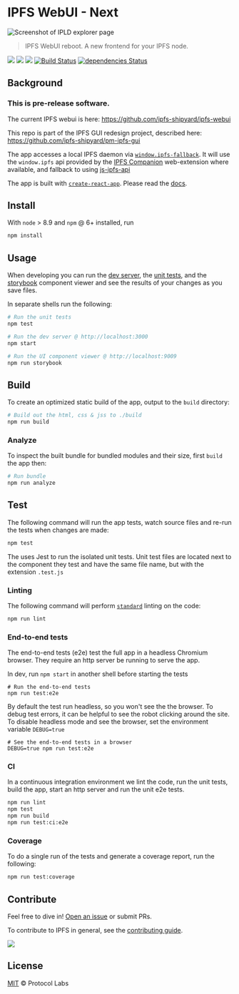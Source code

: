 # IPFS WebUI - Next

![Screenshot of IPLD explorer page](https://user-images.githubusercontent.com/58871/41230416-a4c93376-6d77-11e8-9cab-0d4a1c103d27.png)

> IPFS WebUI reboot. A new frontend for your IPFS node.

[![](https://img.shields.io/badge/made%20by-Protocol%20Labs-blue.svg)](https://protocol.ai/) [![](https://img.shields.io/badge/project-IPFS-blue.svg)](http://ipfs.io/) [![](https://img.shields.io/badge/freenode-%23ipfs-blue.svg)](http://webchat.freenode.net/?channels=%23ipfs) [![Build Status](https://travis-ci.org/ipfs-shipyard/ipfs-webui.svg?branch=revamp)](https://travis-ci.org/ipfs-shipyard/ipfs-webui) [![dependencies Status](https://david-dm.org/ipfs-shipyard/ipfs-webui/revamp/status.svg)](https://david-dm.org/ipfs-shipyard/ipfs-webui/revamp)

## Background

### This is pre-release software.

The current IPFS webui is here: https://github.com/ipfs-shipyard/ipfs-webui

This repo is part of the IPFS GUI redesign project, described here: https://github.com/ipfs-shipyard/pm-ipfs-gui

The app accesses a local IPFS daemon via [`window.ipfs-fallback`](https://github.com/tableflip/window.ipfs-fallback). It will use the `window.ipfs` api provided by the [IPFS Companion](https://github.com/ipfs-shipyard/ipfs-companion) web-extension where available, and fallback to using [js-ipfs-api](https://github.com/ipfs/js-ipfs-api)

The app is built with [`create-react-app`](https://github.com/facebook/create-react-app). Please read the [docs](https://github.com/facebook/create-react-app/blob/master/packages/react-scripts/template/README.md#table-of-contents).

## Install

With `node` > 8.9 and `npm` @ 6+ installed, run

```js
npm install
```

## Usage

When developing you can run the [dev server](https://github.com/facebook/create-react-app/blob/master/packages/react-scripts/template/README.md#npm-start), the [unit tests](https://facebook.github.io/jest/), and the [storybook](https://storybook.js.org/) component viewer and see the results of your changes as you save files.

In separate shells run the following:

```sh
# Run the unit tests
npm test
```

```sh
# Run the dev server @ http://localhost:3000
npm start
```

```sh
# Run the UI component viewer @ http://localhost:9009
npm run storybook
```

## Build

To create an optimized static build of the app, output to the `build` directory:

```sh
# Build out the html, css & jss to ./build
npm run build
```

### Analyze

To inspect the built bundle for bundled modules and their size, first `build` the app then:

```sh
# Run bundle
npm run analyze
```

## Test

The following command will run the app tests, watch source files and re-run the tests when changes are made:

```sh
npm test
```

The uses Jest to run the isolated unit tests. Unit test files are located next to the component they test and have the same file name, but with the extension `.test.js`

### Linting

The following command will perform [`standard`](https://standardjs.com/) linting on the code:

```sh
npm run lint
```

### End-to-end tests

The end-to-end tests (e2e) test the full app in a headless Chromium browser. They require an http server be running to serve the app.

In dev, run `npm start` in another shell before starting the tests

```
# Run the end-to-end tests
npm run test:e2e
```

By default the test run headless, so you won't see the the browser. To debug test errors, it can be helpful to see the robot clicking around the site. To disable headless mode and see the browser, set the environment variable `DEBUG=true`

```
# See the end-to-end tests in a browser
DEBUG=true npm run test:e2e
```

### CI

In a continuous integration environment we lint the code, run the unit tests, build the app, start an http server and run the unit e2e tests.

```sh
npm run lint
npm test
npm run build
npm run test:ci:e2e
```

### Coverage

To do a single run of the tests and generate a coverage report, run the following:

```sh
npm run test:coverage
```

## Contribute

Feel free to dive in! [Open an issue](https://github.com/ipfs-shipyard/TBC/issues/new) or submit PRs.

To contribute to IPFS in general, see the [contributing guide](https://github.com/ipfs/community/blob/master/contributing.md).

[![](https://cdn.rawgit.com/jbenet/contribute-ipfs-gif/master/img/contribute.gif)](https://github.com/ipfs/community/blob/master/contributing.md)


## License

[MIT](LICENSE) © Protocol Labs
